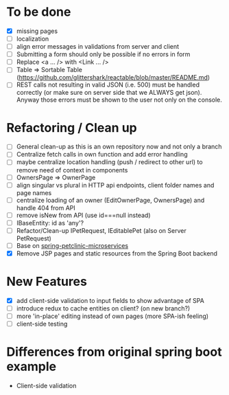 # To be done
- [x] missing pages
- [ ] localization
- [ ] align error messages in validations from server and client
- [ ] Submitting a form should only be possible if no errors in form
- [ ] Replace <a ... /> with <Link ... />
- [ ] Table => Sortable Table (https://github.com/glittershark/reactable/blob/master/README.md)
- [ ] REST calls not resulting in valid JSON (i.e. 500) must be handled correctly (or make sure on server side that we ALWAYS get json). Anyway those errors must be shown to the user not only on the console.

# Refactoring / Clean up
- [ ] General clean-up as this is an own repository now and not only a branch
- [ ] Centralize fetch calls in own function and add error handling
- [ ] maybe centralize location handling (push / redirect to other url) to remove need of context in components
- [ ] OwnersPage => OwnerPage
- [ ] align singular vs plural in HTTP api endpoints, client folder names and page names
- [ ] centralize loading of an owner (EditOwnerPage, OwnersPage) and handle 404 from API
- [ ] remove isNew from API (use id===null instead)
- [ ] IBaseEntity: id as 'any'?
- [ ] Refactor/Clean-up IPetRequest, IEditablePet (also on Server PetRequest)
- [ ] Base on [spring-petclinic-microservices](https://github.com/spring-petclinic/spring-petclinic-microservices) 
- [x] Remove JSP pages and static resources from the Spring Boot backend

# New Features
- [x] add client-side validation to input fields to show advantage of SPA 
- [ ] introduce redux to cache entities on client? (on new branch?)
- [ ] more 'in-place' editing instead of own pages (more SPA-ish feeling)
- [ ] client-side testing

# Differences from original spring boot example
* Client-side validation


